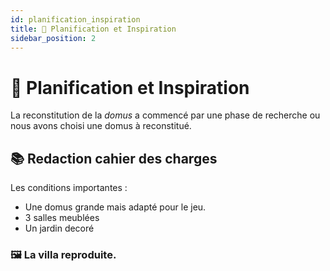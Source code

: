 ```yaml
---
id: planification_inspiration
title: 📝 Planification et Inspiration
sidebar_position: 2
---
```


# 📝 Planification et Inspiration

La reconstitution de la *domus* a commencé par une phase de recherche ou nous avons choisi une domus à reconstitué.

## 📚 Redaction cahier des charges
Les conditions importantes :
- Une domus grande mais adapté pour le jeu.
- 3 salles meublées
- Un jardin decoré
### 🖼️ La villa reproduite.


